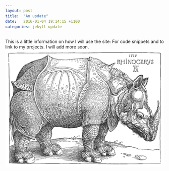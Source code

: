 ```yaml
---
layout: post
title:  "An update"
date:   2016-01-04 19:14:15 +1100
categories: jekyll update
---
```


This is a little information on how I will use the site: 
For code snippets and to link to my projects. I will add more soon.
![Image description](/assets/img/rhino.png)

